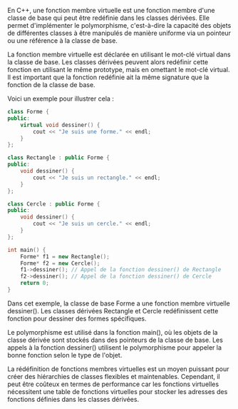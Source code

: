 En C++, une fonction membre virtuelle est une fonction membre d'une classe de base qui peut être redéfinie dans les classes dérivées. Elle permet d'implémenter le polymorphisme, c'est-à-dire la capacité des objets de différentes classes à être manipulés de manière uniforme via un pointeur ou une référence à la classe de base.

La fonction membre virtuelle est déclarée en utilisant le mot-clé virtual dans la classe de base. Les classes dérivées peuvent alors redéfinir cette fonction en utilisant le même prototype, mais en omettant le mot-clé virtual. Il est important que la fonction redéfinie ait la même signature que la fonction de la classe de base.

Voici un exemple pour illustrer cela :

```cpp
class Forme {
public:
    virtual void dessiner() {
        cout << "Je suis une forme." << endl;
    }
};

class Rectangle : public Forme {
public:
    void dessiner() {
        cout << "Je suis un rectangle." << endl;
    }
};

class Cercle : public Forme {
public:
    void dessiner() {
        cout << "Je suis un cercle." << endl;
    }
};

int main() {
    Forme* f1 = new Rectangle();
    Forme* f2 = new Cercle();
    f1->dessiner(); // Appel de la fonction dessiner() de Rectangle
    f2->dessiner(); // Appel de la fonction dessiner() de Cercle
    return 0;
}
```

Dans cet exemple, la classe de base Forme a une fonction membre virtuelle dessiner(). Les classes dérivées Rectangle et Cercle redéfinissent cette fonction pour dessiner des formes spécifiques.

Le polymorphisme est utilisé dans la fonction main(), où les objets de la classe dérivée sont stockés dans des pointeurs de la classe de base. Les appels à la fonction dessiner() utilisent le polymorphisme pour appeler la bonne fonction selon le type de l'objet.

La rédéfinition de fonctions membres virtuelles est un moyen puissant pour créer des hiérarchies de classes flexibles et maintenables. Cependant, il peut être coûteux en termes de performance car les fonctions virtuelles nécessitent une table de fonctions virtuelles pour stocker les adresses des fonctions définies dans les classes dérivées.
